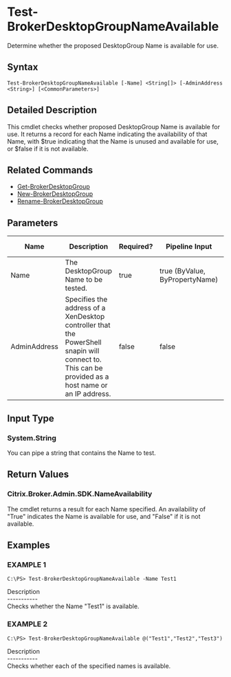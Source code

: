 ﻿# Test-BrokerDesktopGroupNameAvailable

   Determine whether the proposed DesktopGroup Name is available for use.

## Syntax
```
Test-BrokerDesktopGroupNameAvailable [-Name] <String[]> [-AdminAddress <String>] [<CommonParameters>]
```

## Detailed Description
   This cmdlet checks whether proposed DesktopGroup Name is available for use. It returns a record for each Name indicating the availability of that Name, with $true indicating that the Name is unused and available for use, or $false if it is not available.

## Related Commands
  * [Get-BrokerDesktopGroup](Get-BrokerDesktopGroup/)
  * [New-BrokerDesktopGroup](New-BrokerDesktopGroup/)
  * [Rename-BrokerDesktopGroup](Rename-BrokerDesktopGroup/)
## Parameters

| Name   | Description | Required? | Pipeline Input | Default Value |
| --- | --- | --- | --- | --- |
| Name | The DesktopGroup Name to be tested. | true | true (ByValue, ByPropertyName) |  |
| AdminAddress | Specifies the address of a XenDesktop controller that the PowerShell snapin will connect to. This can be provided as a host name or an IP address. | false | false | Localhost. Once a value is provided by any cmdlet, this value will become the default. |

## Input Type
### System.String
   You can pipe a string that contains the Name to test.
## Return Values
### Citrix.Broker.Admin.SDK.NameAvailability
   The cmdlet returns a result for each Name specified. An availability of "True" indicates the Name is available for use, and "False" if it is not available.
## Examples

### EXAMPLE 1
```
C:\PS> Test-BrokerDesktopGroupNameAvailable -Name Test1
```
   Description<br>-----------<br>Checks whether the Name "Test1" is available.
### EXAMPLE 2
```
C:\PS> Test-BrokerDesktopGroupNameAvailable @("Test1","Test2","Test3")
```
   Description<br>-----------<br>Checks whether each of the specified names is available.
